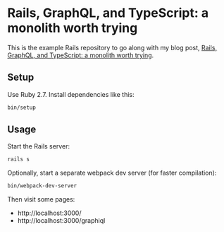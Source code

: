 # Rails, GraphQL, and TypeScript: a monolith worth trying

This is the example Rails repository to go along with my blog post, [Rails, GraphQL, and TypeScript: a monolith worth trying](https://stevenpetryk.com/blog/rails-graphql-typescript-stack/).

## Setup

Use Ruby 2.7. Install dependencies like this:

```bash
bin/setup
```

## Usage

Start the Rails server:

```bash
rails s
```

Optionally, start a separate webpack dev server (for faster compilation):

```bash
bin/webpack-dev-server
```

Then visit some pages:

- http://localhost:3000/
- http://localhost:3000/graphiql

